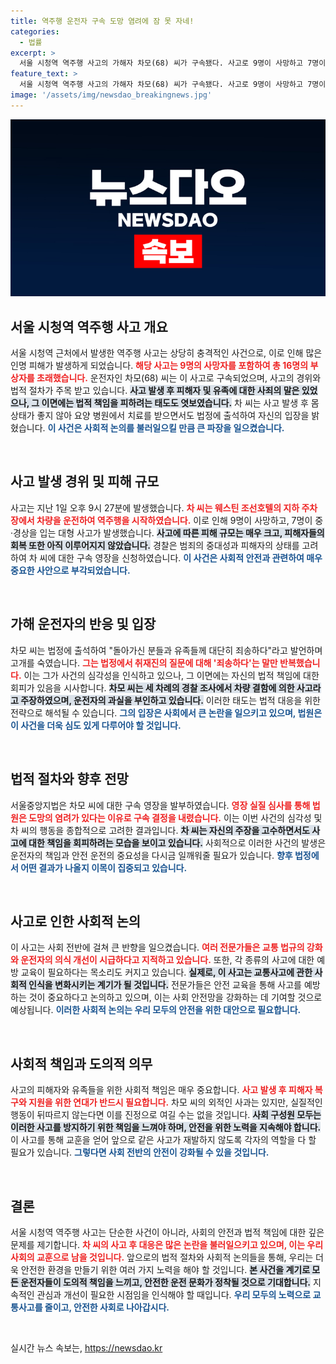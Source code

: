 ```yaml
---
title: 역주행 운전자 구속 도망 염려에 잠 못 자네!
categories:
  - 법률
excerpt: >
  서울 시청역 역주행 사고의 가해자 차모(68) 씨가 구속됐다. 사고로 9명이 사망하고 7명이 부상을 입는 엄청난 피해가 발생한 가운데, 차 씨는 차량 결함을 주장하며 과실을 부인하고 있다. 사건의 전말과 그가 남긴 말에 귀 기울여 보자.
feature_text: >
  서울 시청역 역주행 사고의 가해자 차모(68) 씨가 구속됐다. 사고로 9명이 사망하고 7명이 부상을 입는 엄청난 피해가 발생한 가운데, 차 씨는 차량 결함을 주장하며 과실을 부인하고 있다. 사건의 전말과 그가 남긴 말에 귀 기울여 보자.
image: '/assets/img/newsdao_breakingnews.jpg'
---
```


<p><img src="/assets/img/newsdao_breakingnews.jpg" alt="bookingtag 속보" /></p>

<h2 data-ke-size="size26">서울 시청역 역주행 사고 개요</h2>

<p data-ke-size="size16">서울 시청역 근처에서 발생한 역주행 사고는 상당히 충격적인 사건으로, 이로 인해 많은 인명 피해가 발생하게 되었습니다. <b><span style="color: #ee2323;">해당 사고는 9명의 사망자를 포함하여 총 16명의 부상자를 초래했습니다.</span></b> 운전자인 차모(68) 씨는 이 사고로 구속되었으며, 사고의 경위와 법적 절차가 주목 받고 있습니다. <b><span style="background-color: #21538527;">사고 발생 후 피해자 및 유족에 대한 사죄의 말은 있었으나, 그 이면에는 법적 책임을 피하려는 태도도 엿보였습니다.</span></b> 차 씨는 사고 발생 후 몸 상태가 좋지 않아 요양 병원에서 치료를 받으면서도 법정에 출석하여 자신의 입장을 밝혔습니다. <b><span style="color: #1a5490;">이 사건은 사회적 논의를 불러일으킬 만큼 큰 파장을 일으켰습니다.</span></b></p>

<p data-ke-size="size16">&nbsp;</p>

<h2 data-ke-size="size26">사고 발생 경위 및 피해 규모</h2>

<p data-ke-size="size16">사고는 지난 1일 오후 9시 27분에 발생했습니다. <b><span style="color: #ee2323;">차 씨는 웨스틴 조선호텔의 지하 주차장에서 차량을 운전하여 역주행을 시작하였습니다.</span></b> 이로 인해 9명이 사망하고, 7명이 중·경상을 입는 대형 사고가 발생했습니다. <b><span style="background-color: #21538527;">사고에 따른 피해 규모는 매우 크고, 피해자들의 회복 또한 아직 이루어지지 않았습니다.</span></b> 경찰은 범죄의 중대성과 피해자의 상태를 고려하여 차 씨에 대한 구속 영장을 신청하였습니다. <b><span style="color: #1a5490;">이 사건은 사회적 안전과 관련하여 매우 중요한 사안으로 부각되었습니다.</span></b></p>

<p data-ke-size="size16">&nbsp;</p>

<h2 data-ke-size="size26">가해 운전자의 반응 및 입장</h2>

<p data-ke-size="size16">차모 씨는 법정에 출석하여 "돌아가신 분들과 유족들께 대단히 죄송하다"라고 발언하며 고개를 숙였습니다. <b><span style="color: #ee2323;">그는 법정에서 취재진의 질문에 대해 '죄송하다'는 말만 반복했습니다.</span></b> 이는 그가 사건의 심각성을 인식하고 있으나, 그 이면에는 자신의 법적 책임에 대한 회피가 있음을 시사합니다. <b><span style="background-color: #21538527;">차모 씨는 세 차례의 경찰 조사에서 차량 결함에 의한 사고라고 주장하였으며, 운전자의 과실을 부인하고 있습니다.</span></b> 이러한 태도는 법적 대응을 위한 전략으로 해석될 수 있습니다. <b><span style="color: #1a5490;">그의 입장은 사회에서 큰 논란을 일으키고 있으며, 법원은 이 사건을 더욱 심도 있게 다루어야 할 것입니다.</span></b></p>

<p data-ke-size="size16">&nbsp;</p>

<h2 data-ke-size="size26">법적 절차와 향후 전망</h2>

<p data-ke-size="size16">서울중앙지법은 차모 씨에 대한 구속 영장을 발부하였습니다. <b><span style="color: #ee2323;">영장 실질 심사를 통해 법원은 도망의 염려가 있다는 이유로 구속 결정을 내렸습니다.</span></b> 이는 이번 사건의 심각성 및 차 씨의 행동을 종합적으로 고려한 결과입니다. <b><span style="background-color: #21538527;">차 씨는 자신의 주장을 고수하면서도 사고에 대한 책임을 회피하려는 모습을 보이고 있습니다.</span></b> 사회적으로 이러한 사건의 발생은 운전자의 책임과 안전 운전의 중요성을 다시금 일깨워줄 필요가 있습니다. <b><span style="color: #1a5490;">향후 법정에서 어떤 결과가 나올지 이목이 집중되고 있습니다.</span></b></p>

<p data-ke-size="size16">&nbsp;</p>

<h2 data-ke-size="size26">사고로 인한 사회적 논의</h2>

<p data-ke-size="size16">이 사고는 사회 전반에 걸쳐 큰 반향을 일으켰습니다. <b><span style="color: #ee2323;">여러 전문가들은 교통 법규의 강화와 운전자의 의식 개선이 시급하다고 지적하고 있습니다.</span></b> 또한, 각 종류의 사고에 대한 예방 교육이 필요하다는 목소리도 커지고 있습니다. <b><span style="background-color: #21538527;">실제로, 이 사고는 교통사고에 관한 사회적 인식을 변화시키는 계기가 될 것입니다.</span></b> 전문가들은 안전 교육을 통해 사고를 예방하는 것이 중요하다고 논의하고 있으며, 이는 사회 안전망을 강화하는 데 기여할 것으로 예상됩니다. <b><span style="color: #1a5490;">이러한 사회적 논의는 우리 모두의 안전을 위한 대안으로 필요합니다.</span></b></p>

<p data-ke-size="size16">&nbsp;</p>

<h2 data-ke-size="size26">사회적 책임과 도의적 의무</h2>

<p data-ke-size="size16">사고의 피해자와 유족들을 위한 사회적 책임은 매우 중요합니다. <b><span style="color: #ee2323;">사고 발생 후 피해자 복구와 지원을 위한 연대가 반드시 필요합니다.</span></b> 차모 씨의 외적인 사과는 있지만, 실질적인 행동이 뒤따르지 않는다면 이를 진정으로 여길 수는 없을 것입니다. <b><span style="background-color: #21538527;">사회 구성원 모두는 이러한 사고를 방지하기 위한 책임을 느껴야 하며, 안전을 위한 노력을 지속해야 합니다.</span></b> 이 사고를 통해 교훈을 얻어 앞으로 같은 사고가 재발하지 않도록 각자의 역할을 다 할 필요가 있습니다. <b><span style="color: #1a5490;">그렇다면 사회 전반의 안전이 강화될 수 있을 것입니다.</span></b></p>

<p data-ke-size="size16">&nbsp;</p>

<h2 data-ke-size="size26">결론</h2>

<p data-ke-size="size16">서울 시청역 역주행 사고는 단순한 사건이 아니라, 사회의 안전과 법적 책임에 대한 깊은 문제를 제기합니다. <b><span style="color: #ee2323;">차 씨의 사고 후 대응은 많은 논란을 불러일으키고 있으며, 이는 우리 사회의 교훈으로 남을 것입니다.</span></b> 앞으로의 법적 절차와 사회적 논의들을 통해, 우리는 더욱 안전한 환경을 만들기 위한 여러 가지 노력을 해야 할 것입니다. <b><span style="background-color: #21538527;">본 사건을 계기로 모든 운전자들이 도의적 책임을 느끼고, 안전한 운전 문화가 정착될 것으로 기대합니다.</span></b> 지속적인 관심과 개선이 필요한 시점임을 인식해야 할 때입니다. <b><span style="color: #1a5490;">우리 모두의 노력으로 교통사고를 줄이고, 안전한 사회로 나아갑시다.</span></b></p>

<p data-ke-size="size16">&nbsp;</p>
실시간 뉴스 속보는, <a href="https://newsdao.kr" rel="dofollow">https://newsdao.kr</a>


